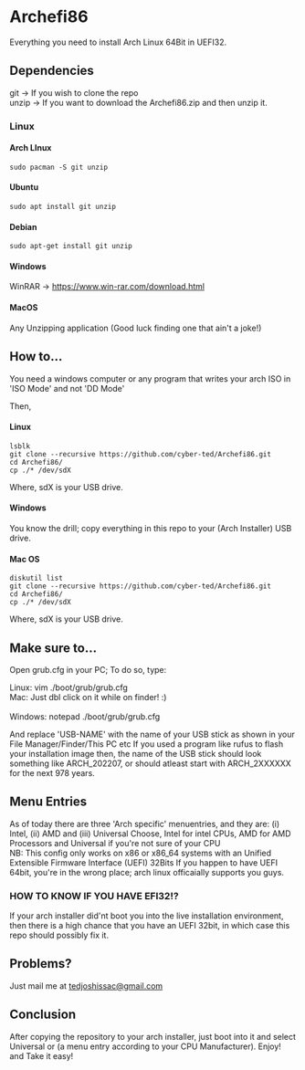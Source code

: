 # Archefi86

Everything you need to install Arch Linux 64Bit in UEFI32.

## Dependencies 

git -> If you wish to clone the repo <br /> 
unzip -> If you want to download the Archefi86.zip and then unzip it. 

### Linux 
    
#### Arch LInux 
    sudo pacman -S git unzip 
    
#### Ubuntu 
    sudo apt install git unzip 
    
#### Debian 
    sudo apt-get install git unzip 
    
#### Windows 

WinRAR -> https://www.win-rar.com/download.html

#### MacOS 
Any Unzipping application (Good luck finding one that ain't a joke!)

## How to... 

You need a windows computer or any program that writes your arch ISO in 'ISO Mode' and not 'DD Mode' 

Then, 

#### Linux 
    lsblk 
    git clone --recursive https://github.com/cyber-ted/Archefi86.git
    cd Archefi86/ 
    cp ./* /dev/sdX
    
Where, sdX is your USB drive. 

#### Windows 

You know the drill; copy everything in this repo to your (Arch Installer) USB drive. 

#### Mac OS
    diskutil list          
    git clone --recursive https://github.com/cyber-ted/Archefi86.git
    cd Archefi86/ 
    cp ./* /dev/sdX
    
Where, sdX is your USB drive.

## Make sure to...

Open grub.cfg in your PC; To do so, type: 

Linux: vim ./boot/grub/grub.cfg <br /> 
Mac: Just dbl click on it while on finder! :) <br />  
Windows: notepad ./boot/grub/grub.cfg  

And replace 'USB-NAME' with the name of your USB stick as shown in your File Manager/Finder/This PC etc
If you used a program like rufus to flash your installation image then, the name of the USB stick should look something like ARCH_202207, or should atleast start with ARCH_2XXXXXX for the next 978 years. 

## Menu Entries 

As of today there are three 'Arch specific' menuentries, and they are: (i) Intel, (ii) AMD and (iii) Universal 
Choose, Intel for intel CPUs, AMD for AMD Processors and Universal if you're not sure of your CPU <br /> 
NB: This config only works on x86 or x86_64 systems with an Unified Extensible Firmware Interface (UEFI) 32Bits 
If you happen to have UEFI 64bit, you're in the wrong place; arch linux officaially supports you guys.

### HOW TO KNOW IF YOU HAVE EFI32!?
If your arch installer did'nt boot you into the live installation environment, then there is a high chance that you have an UEFI 32bit, in which case this repo should possibly fix it. 

## Problems? 
Just mail me at tedjoshissac@gmail.com

## Conclusion 
After copying the repository to your arch installer, just boot into it and select Universal or (a menu entry according to your CPU Manufacturer).
Enjoy! and Take it easy!
